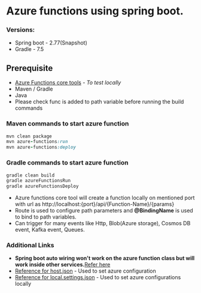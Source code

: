# Azure functions using spring boot.

### Versions:
* Spring boot - 2.77(Snapshot)
* Gradle - 7.5

## Prerequisite

* [Azure Functions core tools](https://go.microsoft.com/fwlink/?linkid=2174087) - _To test locally_
* Maven / Gradle
* Java
* Please check func is added to path variable before running the build commands

### Maven commands to start azure function

```ruby
mvn clean package
mvn azure-functions:run
mvn azure-functions:deploy
```
### Gradle commands to start azure function

```ruby
gradle clean build
gradle azureFunctionsRun
gradle azureFunctionsDeploy
```
* Azure functions core tool will create a function locally on mentioned port with url as http://localhost:{port}/api/{Function-Name}/{params}
* Route is used to configure path parameters and **@BindingName** is used to bind to path variables.
* Can trigger for many events like Http, Blob(Azure storage), Cosmos DB event, Kafka event, Queues.

### Additional Links
* **Spring boot auto wiring won't work on the azure function class but will work inside other services.**[Refer here](https://stackoverflow.com/questions/64967353/can-spring-cloud-functions-get-access-to-any-spring-managed-component)
* [Reference for host.json](https://learn.microsoft.com/en-us/azure/azure-functions/functions-host-json) - Used to set azure configuration
* [Reference for local.settings.json](https://learn.microsoft.com/en-us/azure/azure-functions/functions-develop-local#local-settings-file) - Used to set azure configurations locally
